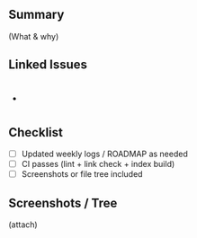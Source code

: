 ## Summary

(What & why)

## Linked Issues

- #

## Checklist

- [ ] Updated weekly logs / ROADMAP as needed
- [ ] CI passes (lint + link check + index build)
- [ ] Screenshots or file tree included

## Screenshots / Tree

(attach)
